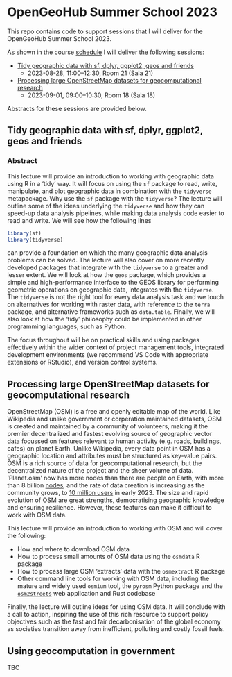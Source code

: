 # OpenGeoHub Summer School 2023

This repo contains code to support sessions that I will deliver for the
OpenGeoHub Summer School 2023.

As shown in the course
[schedule](https://pretalx.earthmonitor.org/opengeohub-summer-school-2023/schedule/)
I will deliver the following sessions:

- [Tidy geographic data with sf, dplyr, ggplot2, geos and
  friends](https://pretalx.earthmonitor.org/opengeohub-summer-school-2023/talk/7JN3FV/)
  - 2023-08-28, 11:00–12:30, Room 21 (Sala 21)  
- [Processing large OpenStreetMap datasets for geocomputational
  research](https://pretalx.earthmonitor.org/opengeohub-summer-school-2023/talk/SRMZVJ)
  - 2023-09-01, 09:00–10:30, Room 18 (Sala 18)

Abstracts for these sessions are provided below.

## Tidy geographic data with sf, dplyr, ggplot2, geos and friends

### Abstract

This lecture will provide an introduction to working with geographic
data using R in a ‘tidy’ way. It will focus on using the `sf` package to
read, write, manipulate, and plot geographic data in combination with
the `tidyverse` metapackage. Why use the `sf` package with the
`tidyverse`? The lecture will outline some of the ideas underlying the
`tidyverse` and how they can speed-up data analysis pipelines, while
making data analysis code easier to read and write. We will see how the
following lines

``` r
library(sf)
library(tidyverse)
```

can provide a foundation on which the many geographic data analysis
problems can be solved. The lecture will also cover on more recently
developed packages that integrate with the `tidyverse` to a greater and
lesser extent. We will look at how the `geos` package, which provides a
simple and high-performance interface to the GEOS library for performing
geometric operations on geographic data, integrates with the
`tidyverse`. The `tidyverse` is not the right tool for every data
analysis task and we touch on alternatives for working with raster data,
with reference to the `terra` package, and alternative frameworks such
as `data.table`. Finally, we will also look at how the ‘tidy’ philosophy
could be implemented in other programming languages, such as Python.

The focus throughout will be on practical skills and using packages
effectively within the wider context of project management tools,
integrated development environments (we recommend VS Code with
appropriate extensions or RStudio), and version control systems.

## Processing large OpenStreetMap datasets for geocomputational research

OpenStreetMap (OSM) is a free and openly editable map of the world. Like
Wikipedia and unlike government or corperation maintained datasets, OSM
is created and maintained by a community of volunteers, making it the
premier decentralized and fastest evolving source of geographic vector
data focussed on features relevant to human activity (e.g. roads,
buildings, cafes) on planet Earth. Unlike Wikipedia, every data point in
OSM has a geographic location and attributes must be structured as
key-value pairs. OSM is a rich source of data for geocomputational
research, but the decentralized nature of the project and the sheer
volume of data. ‘Planet.osm’ now has more nodes than there are people on
Earth, with more than 8 billion
[nodes](https://wiki.openstreetmap.org/wiki/Node), and the rate of data
creation is increasing as the community grows, to [10 million
users](https://wiki.openstreetmap.org/wiki/Stats) in early 2023. The
size and rapid evolution of OSM are great strengths, democratising
geographic knowledge and ensuring resilience. However, these features
can make it difficult to work with OSM data.

This lecture will provide an introduction to working with OSM and will
cover the following:

- How and where to download OSM data
- How to process small amounts of OSM data using the `osmdata` R package
- How to process large OSM ‘extracts’ data with the `osmextract` R
  package
- Other command line tools for working with OSM data, including the
  mature and widely used `osmium` tool, the `pyrosm` Python package and
  the [`osm2streets`](https://github.com/a-b-street/osm2streets) web
  application and Rust codebase

Finally, the lecture will outline ideas for using OSM data. It will
conclude with a call to action, inspiring the use of this rich resource
to support policy objectives such as the fast and fair decarbonisation
of the global economy as societies transition away from inefficient,
polluting and costly fossil fuels.

## Using geocomputation in government

TBC
